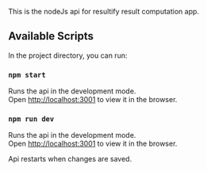 This is the nodeJs api for resultify result computation app.

## Available Scripts

In the project directory, you can run:

### `npm start`

Runs the api in the development mode.<br />
Open [http://localhost:3001](http://localhost:3001) to view it in the browser.

### `npm run dev`

Runs the api in the development mode.<br />
Open [http://localhost:3001](http://localhost:3001) to view it in the browser.

Api restarts when changes are saved.
